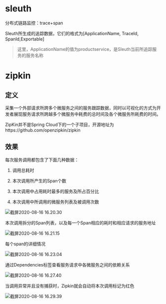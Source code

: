 # sleuth
分布式链路监控：trace+span

Sleuth所生成的追踪数据，它们的格式为[ApplicationName, TraceId, SpanId,Exportable]

>  这里，ApplicationName的值为productservice，是Sleuth当前所追踪服务的服务名称

# zipkin
## 定义

采集一个外部请求所跨多个微服务之间的服务跟踪数据，同时以可视化的方式为开发者展现服务请求所跨越多个微服务中耗费的总时间及各个微服务所耗费的时间。

ZipKin并不是Spring Cloud下的一个子项目，开源地址为https://github.com/openzipkin/zipkin

## 效果

每次服务调用都包含了下面几种数据：

1. 调用总耗时

2. 本次调用所产生的Span个数

3. 本次调用中占用耗时最多的服务及所占百分比

4. 本次调用中所调用的微服务列表及被调用次数

![截屏2020-08-16 16.20.30](README.assets/PNxUhifSmFayWOA.png)



本次调用拆分的Span列表，以及每一个Span相应的耗时和相应请求的服务地址

![截屏2020-08-16 16.21.15](README.assets/4FQdmU3OuyHYbZ6.png)

每个span的详细情况

![截屏2020-08-16 16.23.04](README.assets/1pod7iwM8FWf5y2.png)



通过Dependencies标签查看服务请求中各微服务之间的依赖关系

![截屏2020-08-16 16.27.40](README.assets/35lA8riZmSUHpOY.png)

当调用异常并且没有捕获时，Zipkin就会自动将本次调用标记为红色

![截屏2020-08-16 16.29.39](README.assets/bNsgpALQRdH9yZf.png)